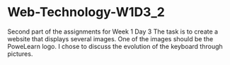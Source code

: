 # Web-Technology-W1D3_2
Second part of the assignments for Week 1 Day 3
The task is to create a website that displays several images. One of the images should be the PoweLearn logo.
I chose to discuss the evolution of the keyboard through pictures. 
